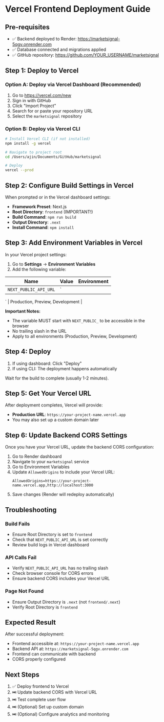 # Vercel Frontend Deployment Guide

## Pre-requisites

- ✅ Backend deployed to Render: https://marketsignal-5qgv.onrender.com
- ✅ Database connected and migrations applied
- ✅ GitHub repository: https://github.com/YOUR_USERNAME/marketsignal

## Step 1: Deploy to Vercel

### Option A: Deploy via Vercel Dashboard (Recommended)

1. Go to https://vercel.com/new
2. Sign in with GitHub
3. Click "Import Project"
4. Search for or paste your repository URL
5. Select the `marketsignal` repository

### Option B: Deploy via Vercel CLI

```bash
# Install Vercel CLI (if not installed)
npm install -g vercel

# Navigate to project root
cd /Users/ajin/Documents/GitHub/marketsignal

# Deploy
vercel --prod
```

## Step 2: Configure Build Settings in Vercel

When prompted or in the Vercel dashboard settings:

- **Framework Preset**: Next.js
- **Root Directory**: `frontend` (IMPORTANT!)
- **Build Command**: `npm run build`
- **Output Directory**: `.next`
- **Install Command**: `npm install`

## Step 3: Add Environment Variables in Vercel

In your Vercel project settings:

1. Go to **Settings** → **Environment Variables**
2. Add the following variable:

| Name                  | Value | Environment |
| --------------------- | ----- | ----------- |
| `NEXT_PUBLIC_API_URL` | `     |

` | Production, Preview, Development |

**Important Notes:**

- The variable MUST start with `NEXT_PUBLIC_` to be accessible in the browser
- No trailing slash in the URL
- Apply to all environments (Production, Preview, Development)

## Step 4: Deploy

1. If using dashboard: Click "Deploy"
2. If using CLI: The deployment happens automatically

Wait for the build to complete (usually 1-2 minutes).

## Step 5: Get Your Vercel URL

After deployment completes, Vercel will provide:

- **Production URL**: `https://your-project-name.vercel.app`
- You may also set up a custom domain later

## Step 6: Update Backend CORS Settings

Once you have your Vercel URL, update the backend CORS configuration:

1. Go to Render dashboard
2. Navigate to your `marketsignal` service
3. Go to Environment Variables
4. Update `AllowedOrigins` to include your Vercel URL:
   ```
   AllowedOrigins=https://your-project-name.vercel.app,http://localhost:3000
   ```
5. Save changes (Render will redeploy automatically)

## Troubleshooting

### Build Fails

- Ensure Root Directory is set to `frontend`
- Check that `NEXT_PUBLIC_API_URL` is set correctly
- Review build logs in Vercel dashboard

### API Calls Fail

- Verify `NEXT_PUBLIC_API_URL` has no trailing slash
- Check browser console for CORS errors
- Ensure backend CORS includes your Vercel URL

### Page Not Found

- Ensure Output Directory is `.next` (not `frontend/.next`)
- Verify Root Directory is `frontend`

## Expected Result

After successful deployment:

- Frontend accessible at: `https://your-project-name.vercel.app`
- Backend API at: `https://marketsignal-5qgv.onrender.com`
- Frontend can communicate with backend
- CORS properly configured

## Next Steps

1. ✅ Deploy frontend to Vercel
2. ⏭️ Update backend CORS with Vercel URL
3. ⏭️ Test complete user flow
4. ⏭️ (Optional) Set up custom domain
5. ⏭️ (Optional) Configure analytics and monitoring
